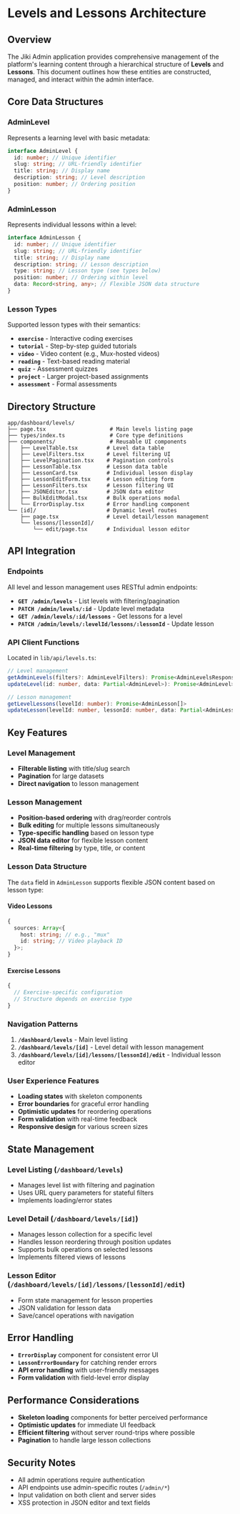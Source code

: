 # Levels and Lessons Architecture

## Overview

The Jiki Admin application provides comprehensive management of the platform's learning content through a hierarchical structure of **Levels** and **Lessons**. This document outlines how these entities are constructed, managed, and interact within the admin interface.

## Core Data Structures

### AdminLevel

Represents a learning level with basic metadata:

```typescript
interface AdminLevel {
  id: number; // Unique identifier
  slug: string; // URL-friendly identifier
  title: string; // Display name
  description: string; // Level description
  position: number; // Ordering position
}
```

### AdminLesson

Represents individual lessons within a level:

```typescript
interface AdminLesson {
  id: number; // Unique identifier
  slug: string; // URL-friendly identifier
  title: string; // Display name
  description: string; // Lesson description
  type: string; // Lesson type (see types below)
  position: number; // Ordering within level
  data: Record<string, any>; // Flexible JSON data structure
}
```

### Lesson Types

Supported lesson types with their semantics:

- **`exercise`** - Interactive coding exercises
- **`tutorial`** - Step-by-step guided tutorials
- **`video`** - Video content (e.g., Mux-hosted videos)
- **`reading`** - Text-based reading material
- **`quiz`** - Assessment quizzes
- **`project`** - Larger project-based assignments
- **`assessment`** - Formal assessments

## Directory Structure

```
app/dashboard/levels/
├── page.tsx                    # Main levels listing page
├── types/index.ts              # Core type definitions
├── components/                 # Reusable UI components
│   ├── LevelTable.tsx         # Level data table
│   ├── LevelFilters.tsx       # Level filtering UI
│   ├── LevelPagination.tsx    # Pagination controls
│   ├── LessonTable.tsx        # Lesson data table
│   ├── LessonCard.tsx         # Individual lesson display
│   ├── LessonEditForm.tsx     # Lesson editing form
│   ├── LessonFilters.tsx      # Lesson filtering UI
│   ├── JSONEditor.tsx         # JSON data editor
│   ├── BulkEditModal.tsx      # Bulk operations modal
│   └── ErrorDisplay.tsx       # Error handling component
└── [id]/                      # Dynamic level routes
    ├── page.tsx               # Level detail/lesson management
    └── lessons/[lessonId]/
        └── edit/page.tsx      # Individual lesson editor
```

## API Integration

### Endpoints

All level and lesson management uses RESTful admin endpoints:

- **`GET /admin/levels`** - List levels with filtering/pagination
- **`PATCH /admin/levels/:id`** - Update level metadata
- **`GET /admin/levels/:id/lessons`** - Get lessons for a level
- **`PATCH /admin/levels/:levelId/lessons/:lessonId`** - Update lesson

### API Client Functions

Located in `lib/api/levels.ts`:

```typescript
// Level management
getAdminLevels(filters?: AdminLevelFilters): Promise<AdminLevelsResponse>
updateLevel(id: number, data: Partial<AdminLevel>): Promise<AdminLevel>

// Lesson management
getLevelLessons(levelId: number): Promise<AdminLesson[]>
updateLesson(levelId: number, lessonId: number, data: Partial<AdminLesson>): Promise<AdminLesson>
```

## Key Features

### Level Management

- **Filterable listing** with title/slug search
- **Pagination** for large datasets
- **Direct navigation** to lesson management

### Lesson Management

- **Position-based ordering** with drag/reorder controls
- **Bulk editing** for multiple lessons simultaneously
- **Type-specific handling** based on lesson type
- **JSON data editor** for flexible lesson content
- **Real-time filtering** by type, title, or content

### Lesson Data Structure

The `data` field in `AdminLesson` supports flexible JSON content based on lesson type:

#### Video Lessons

```typescript
{
  sources: Array<{
    host: string; // e.g., "mux"
    id: string; // Video playback ID
  }>;
}
```

#### Exercise Lessons

```typescript
{
  // Exercise-specific configuration
  // Structure depends on exercise type
}
```

### Navigation Patterns

1. **`/dashboard/levels`** - Main level listing
2. **`/dashboard/levels/[id]`** - Level detail with lesson management
3. **`/dashboard/levels/[id]/lessons/[lessonId]/edit`** - Individual lesson editor

### User Experience Features

- **Loading states** with skeleton components
- **Error boundaries** for graceful error handling
- **Optimistic updates** for reordering operations
- **Form validation** with real-time feedback
- **Responsive design** for various screen sizes

## State Management

### Level Listing (`/dashboard/levels`)

- Manages level list with filtering and pagination
- Uses URL query parameters for stateful filters
- Implements loading/error states

### Level Detail (`/dashboard/levels/[id]`)

- Manages lesson collection for a specific level
- Handles lesson reordering through position updates
- Supports bulk operations on selected lessons
- Implements filtered views of lessons

### Lesson Editor (`/dashboard/levels/[id]/lessons/[lessonId]/edit`)

- Form state management for lesson properties
- JSON validation for lesson data
- Save/cancel operations with navigation

## Error Handling

- **`ErrorDisplay`** component for consistent error UI
- **`LessonErrorBoundary`** for catching render errors
- **API error handling** with user-friendly messages
- **Form validation** with field-level error display

## Performance Considerations

- **Skeleton loading** components for better perceived performance
- **Optimistic updates** for immediate UI feedback
- **Efficient filtering** without server round-trips where possible
- **Pagination** to handle large lesson collections

## Security Notes

- All admin operations require authentication
- API endpoints use admin-specific routes (`/admin/*`)
- Input validation on both client and server sides
- XSS protection in JSON editor and text fields
